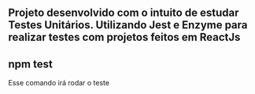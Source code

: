 ## Projeto desenvolvido com o intuito de estudar Testes Unitários. Utilizando Jest e Enzyme para realizar testes com projetos feitos em ReactJs

## npm test
Esse comando irá rodar o teste


